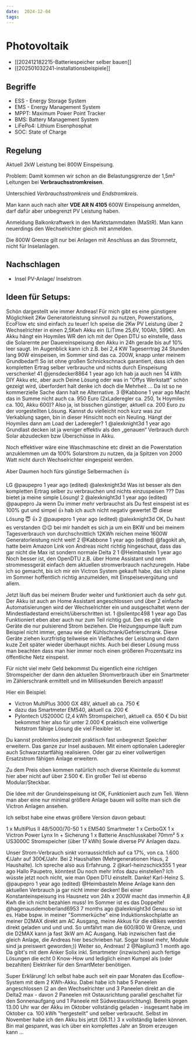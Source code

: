 ```yaml
---
date:  2024-12-04
tags:
---
```


# Photovoltaik

- [[202412182215-Batteriespeicher selber bauen]]
- [[202501032241-installationsbeispiele]]

## Begriffe

- ESS - Energy Storage System
- EMS - Energy Management System
- MPPT: Maximum Power Point Tracker
- BMS: Battery Management System
- LiFePo4: Lithium Eisenphosphat
- SOC: State of Charge

## Regelung

Aktuell 2kW Leistung bei 800W Einspeisung.

Problem: Damit kommen wir schon an die Belastungsgrenze der 1,5m² Leitungen bei **Verbrauchsstromkreisen**.

Unterschied *Verbrauchsstromkreis* und *Endstromkreis*.

Man kann auch nach alter **VDE AR N 4105** 600W Einspeisung anmelden, darf dafür aber unbegrenzt PV Leistung haben.

Anmeldung Balkonkraftwerk in den Marktstammdaten (MaStR). Man kann neuerdings den Wechselrichter gleich mit anmelden.

Die 800W Grenze gilt nur bei Anlagen mit Anschluss an das Stromnetz, nicht für Inselanlagen.

## Nachschlagen

- Insel PV-Anlage/ Inselstrom

## Ideen für Setups:

Schön dargestellt wie immer Andreas! Für mich gibt es eine günstigere Möglichkeit 2Kw Generatorleistung sinnvoll zu nutzen, Powerstations, EcoFlow etc sind einfach zu teuer!
Ich speise die 2Kw PV Leistung über 2 Wechselrichter in einen 2,5Kwh Akku ein (LiTime 25,6V, 100Ah, 599€). Am Akku hängt ein Hoymiles WR den ich mit der Open DTU so einstelle, dass die Solarernte per Dauereinspeisung den Akku in 24h gerade bis auf 10% leer saugt. Im Augenblick kann ich z.B. bei 2,4 KW Tageserrtrag 24 Stunden lang 90W einspeisen, im Sommer sind das ca. 200W, knapp unter meinem Grundbedarf! So ist ohne großen Schnickschnack garantiert, dass ich den kompletten Ertrag selber verbrauche und nichts durch Einspeisung verschenke!
41
@jensdecker8864
1 year ago
Ich hab ja auch nen 14 kWh DIY Akku etc, aber auch Deine Lösung oder was in "Offys Werkstatt" schön gezeigt wird, überfordert halt denke ich doch die Mehrheit ... Da ist so ne kommerzielle Sache dann halt ne Alternative.
3
@Kabbone
1 year ago
Macht das in Summe nicht auch ca. 950 Euro (2xLaderegler ca. 250, 1x Hoymiles ca. 100, Akku 600)? Also ja, ist bisschen günstiger, aktuell ca. 200 Euro zu der vorgestellten Lösung.
Kannst du vielleicht noch kurz was zur Verkablung sagen, bin in dieser Hinsicht noch ein Neuling. Hängt der Hoymiles dann am Load der Laderegler?
1
@alexknight3d
1 year ago
Grundlast decken ist ja weniger effektiv als den „genauen“ Verbrauch durch Solar abzudecken bzw Überschüsse in Akku.

Noch effektiver wäre eine Waschmaschine etc direkt an die Powerstation anzuklemmen um da 100% Solarstrom zu nutzen, da ja Spitzen von 2000 Watt nicht durch Wechselrichter eingespeist werden.

Aber Daumen hoch fürs günstige Selbermachen 👍

LG
@paupepro
1 year ago (edited)
 @alexknight3d  Was ist besser als den kompletten Ertrag selber zu verbrauchen und nichts einzuspeisen ??? Das bietet ja meine simple Lösung!
2
@alexknight3d
1 year ago (edited)
 @paupepro  Ja wenn Du immer mehr verbrauchst als Du fest einspeist ist es 100% gut und simpel 👍 hab ich auch nicht negativ gewertet 😇 diese Lösung 😇 👍
2
@paupepro
1 year ago (edited)
 @alexknight3d  OK, Du hast es verstanden 😉😉 bei mir handelt es sich ja um ein BKW und bei meinem Tagesverbrauch von durchschnittlich 12KWh reichen meine 1600W Generatorleistung nicht weit!
2
@Kabbone
1 year ago (edited)
 @fagokit  ah, hatte beim Amazon Link von Andreas nicht richtig hingeschaut, dass das gar nicht die Max ist sondern normale Delta 2
1
@Heimbasteln
1 year ago
Noch besser ist, den OpenDTU z.B. über Home Assistant und nem strommessgerät einfach dem aktuellen stromverbrauch nachzuregeln.
Habe ich so gemacht, bis ich mir ein Victron System gekauft habe, das ich plane im Sommer hoffentlich richtig anzumelden, mit Einspeisevergütung und allem.

Jetzt läuft das bei meinem Bruder weiter und funktioniert auch da sehr gut.
Der Akku ist auch an Home Assistant angeschlossen und über 2 einfache Automatisierungen wird der Wechselrichter ein und ausgeschaltet wenn der Mindestladestand erreicht/überschritten ist.
1
@silentpc498
1 year ago
Das Funktioniert eben aber auch nur zum Teil richtig gut.
Den es gibt viele Geräte die nur pulsierend Strom beziehen.
Die Heizungspumpe läuft zum Beispiel nicht immer, genau wie der Kühlschrank/Gefrierschrank.
Diese Geräte ziehen kurzfristig teilweise ein Vielfaches der Leistung und dann kuze Zeit später wieder überhaupt nichts.
Auch bei dieser Lösung muss man beachten dass man hier immer noch einen größeren Prozentsatz ins öffentliche Netz einspeist.

Für nicht viel mehr Geld bekommst Du eigentlich eine richtigen Stromspeicher der dann den aktuellen Stromverbrauch über ein Smartmeter im Zählerschrank ermittelt und im Millisekunden Bereich anpasst!

Hier ein Beispiel:
- Victron MultiPlus 3000 GX 48V, aktuell ab ca. 750 €
- dazu das Smartmeter EM540, aktuell ca. 200 €
- Pylontech US2000C (2,4 kWh Stromspeicher), aktuell ca. 650 €
Du bist bekommst hier also für unter 2.000 € praktisch eine vollwertige Notstrom fähige Lösung die viel Flexibler ist.

Du kannst problemlos jederzeit praktisch fast unbegrenzt Speicher erweitern. Das ganze zur Insel ausbauen. Mit einem optionalen Laderegler auch Schwarzstartfähig realisieren. Oder gar zu einer vollwertigen Ersatzstrom fähigen Anlage erweitern.

Zu dem Preis oben kommen natürlich noch diverse Kleinteile du kommst hier aber nicht auf über 2.500 €. Ein großer Teil ist ebenso Modular/Steckbar.

Die Idee mit der Grundeinspeisung ist OK, Funktioniert auch zum Teil.
Wenn man aber eine nur minimal größere Anlage bauen will sollte man sich die Victron Anlagen ansehen.

Ich selbst habe eine etwas größere Version davon gebaut:

1 x MultiPlus II 48/5000/70-50
1 x EM540 Smartmeter
1 x CerboGX
1 x Victron Power Lynx In + Sicherung
1 x Batterie Anschlusskabel 70mm²
5 x US3000C Stromspeicher (über 17 kWh)
Sowie diverse PV Anlagen dazu.

Unser Strom-Verbrauch sinkt vorraussichtlich auf ca  17%, von ca. 1.600 €/Jahr auf 300€/Jahr.
Bei 2 Haushalten (Mehrgenerationen Haus, 2 Haushalte).
Ich spreche also aus Erfahrung.
2
@karl-heinzschick555
1 year ago
Hallo Paupetro,
könntest Du noch mehr Infos dazu einstellen? Ich wüsste jetzt noch nicht, wie man Open DTU einstellt. Danke! Karl-Heinz S.
@paupepro
1 year ago (edited)
 @Heimbasteln  Meine Anlage kann den aktuellen Verbrauch ja gar nicht immer decken! Bei einer Konstanteinspeisung ins Hausnetz von 24h x 200W macht das immerhin 4,8 Kwh die ich nicht bezahlen muss! Im Sommer ist es das Doppelte!
@hagenausdemoberland6953
7 months ago
 @alexknight3d  Genau so ist es. Habe bspw. in meiner "Sommerküche" eine Induktionskochplatte an meiner D2MAX direkt am AC Ausgang, meine Akkus für die eBikes werden direkt geladen und und und. So umfährt man die 600/800 W Grenze, und die D2MAX kann ja fast 3kW am AC Ausgang. Hab inzwischen fast die gleich Anlage, die Andreas hier beschrieben hat. Sogar bissel mehr, Module sind ja preiswert geworden;)) Weiter so, Andreas!
2
@Nagilum3
1 month ago
Da gibt's mit dem Anker Solix inkl. Smartmeter (inzwischen) auch fertige Lösungen die echt 0 Know-How und lediglich einen Kumpel als (oder bezahlten) Elektriker für den SmartMeter benötigen. 

Super Erklärung! Ich selbst habe auch seit ein paar Monaten das Ecoflow-System mit dem 2 KWh-Akku. Dabei habe ich habe 5 Paneelen angeschlossen (2 an den Wechselrichter und 3 Paneelen direkt an die Delta2 max - davon 2 Paneelen mit Ostausrichtung parallel geschaltet für den Sonnenaufgang und 1 Paneele mit Südwestausrichtung). Bereits gegen 13.00 Uhr war der Akku im Oktober vollständig geladen - insgesamt habe im Oktober ca. 100 kWh "hergestellt" und selber verbraucht. Selbst im November habe ich den Akku bis jetzt (06.11.)  3 x vollständig laden können. Bin mal gespannt, was ich über ein komplettes Jahr an Strom erzeugen kann ...
